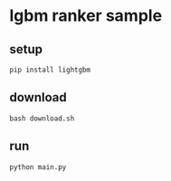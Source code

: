 # lgbm ranker sample

## setup

```shell
pip install lightgbm
```

## download

```shell
bash download.sh
```

## run

```shell
python main.py
```
